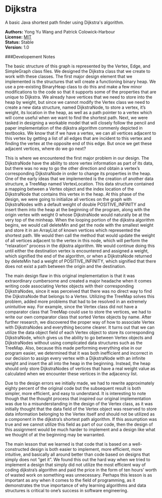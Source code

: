 Dijkstra
========

A basic Java shortest path finder using Dijkstra's algorithm.

__Authors:__ Yong Yu Wang and Patrick Colowick-Harbour<br />
__License:__ [MIT](http://opensource.org/licenses/MIT)<br/>
__Status:__ Stable<br />
__Version:__ 1.0

###Developement Notes

The basic structure of this graph is represented by the Vertex, Edge, and SimpleGraph class files. We designed the Dijkstra class that we create to work with these classes. The first major design element that we implemented is the structures that will create a functioning binary heap. We use a pre-existing BinaryHeap class to do this and make a few minor modifications to the code so that it supports some of the properties that are unique to Dijkstra. We already have vertices that we need to store into the heap by weight, but since we cannot modify the Vertex class we need to create a new data structure, named DijkstraNode, to store a vertex, it’s weight, its location in the heap, as well as a path pointer to a vertex which will come useful when we want to find the shortest path. Next, we were tasked in designing a workable model that will closely follow the pencil and paper implementation of the dijkstra algorithm commenly depicted in textbooks. We know that if we have a vertex, we can all vertices adjacent to this vertex by getting a list of all edges that are incident to this vertex and finding the vertex at the opposite end of this edge. But once we get these adjacent vertices, where do we go next? 

This is where we encountered the first major problem in our design. The DijkstraNode have the ability to store vertex information as part of its data, but there was no way to go the other direction and obtain a vertex’s corresponding DijkstraNode in order to change its properties in the heap. One of the early ideas that we implemented is the creation of another data structure, a TreeMap named VertexLocation. This data structure contained a mapping between a Vertex object and the index location of the DijkstraNode that contains this vertex in the heap. At this phase of the design, we were going to initialize all vertices on the graph with DijkstraNodes with a default weight of double POSITIVE_INFINITY and insert them into the heap at the beginning of the program, along with the origin vertex with weight 0 whose DijkstraNode would naturally be at the very top of the minheap. When the looping portion of the dijkstra algorithm begins, we would call deleteMin and get the node with the smallest weight and store it in an ArrayList of known vertices which represented the shortest path. We would then call the method that would update the weight of all vertices adjacent to the vertex in this node, which will perform the “relaxation” process in the dijkstra algorithm. We would continue doing this until either the destination vertex is encountered and assigned a weight, which signified the end of the algorithm, or when a DijkstraNode returned by deleteMin had a weight of POSITIVE_INFINITY, which signified that there does not exist a path between the origin and the destination. 

The main design flaw in this original implementation is that it was extraordinary cumbersome and created a major headache when it comes writing code associating Vertex objects with their corresponding DijkstraNodes, since it was perceived that there was no direct way to find the DijkstraNode that belongs to a Vertex. Utilizing the TreeMap solves this problem, added more problems that had to be resolved in an extremely unintuitive way. For example, since the Vertex class did not have a comparator class that TreeMap could use to store the vertices, we had to write our own comparator class that sorted Vertex objects by name. 
After further research, we discovered the proper way of how to associate Vertex with DijkstraNodes and everything become clearer. It turns out that we can utilize the data object field of each Vertex object to store its corresponding DijkstraNode, which gives us the ability to go between Vertex objects and DijkstraNodes without using complicated data structures such as the TreeMap. Also, because this made performing everything else in our program easier, we determined that it was both inefficient and incorrect in our decision to assign every vertex with a DijkstraNode with an infinite weight and insert the all into the heap in the beginning. Instead, the heap should only store DijkstraNodes of vertices that have a real weight value as calculated when we encounter these vertices in the adjacency list.

Due to the design errors we initially made, we had to rewrite approximately eighty percent of the original code but the subsequent result is both simpler, more efficient, and easy to understand. It is interesting to note though that the thought process that inspired our original implementation was due to a misunderstanding in the design of the Vertex class, as it was initially thought that the data field of the Vertex object was reserved to store data information belonging to the Vertex itself and should not be utilized as a component in the dijkstra’s shortest path algorithm. If this assumption was true and we cannot utilize this field as part of our code, then the design of this assignment would be much harder to implement and a design like what we thought of at the beginning may be warranted.

The main lesson that we learned is that code that is based on a well-constructed design is both easier to implement, more efficient, more intuitive, and basically all around better than code based on designs that simply does not “get it”. We found this out the hard way when we tried to implement a design that simply did not utilize the most efficient way of coding dijkstra’s algorithm and paid the price in the form of ten hours’ worth of wasted work on something was unnecessary. Perhaps this lesson is as important as any when it comes to the field of programming, as it demonstrates the true importance of why learning algorithms and data structures is critical to one’s success in software engineering.  
